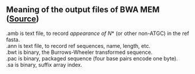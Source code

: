 ## Meaning of the output files of BWA MEM ([Source](http://seqanswers.com/forums/showthread.php?t=25553))

.amb is text file, to record *appearance of N** (or other non-ATGC) in the ref fasta.<br/>
.ann is text file, to record ref sequences, name, length, etc.<br/>
.bwt is binary, the Burrows-Wheeler transformed sequence.<br/>
.pac is binary, packaged sequence (four base pairs encode one byte).<br/>
.sa is binary, suffix array index.<br/>
